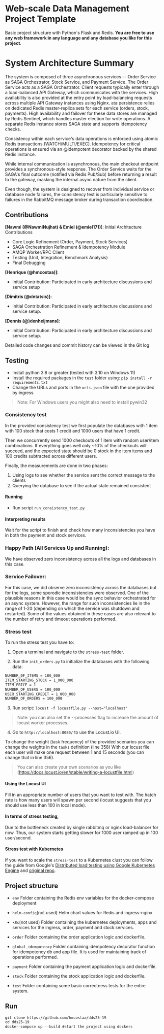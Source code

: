 # Web-scale Data Management Project Template

Basic project structure with Python's Flask and Redis. 
**You are free to use any web framework in any language and any database you like for this project.**

# System Architecture Summary

The system is composed of three asynchronous services -- Order Service as SAGA Orchestrator, Stock Service, and Payment Service. The Order Service acts as a SAGA Orchestrator. Client requests typically enter through a load-balanced API Gateway, which communicates with the services. High availability is also provided at the entry point by load-balancing requests across multiple API Gateway instances using Nginx. ata persistence relies on dedicated Redis master-replica sets for each service (orders, stock, payments). High availability and failover for these data stores are managed by Redis Sentinel, which handles master election for write operations. A separate Redis instance stores SAGA state and supports idempotency checks.

Consistency within each service's data operations is enforced using atomic Redis transactions (WATCH/MULTI/EXEC). Idempotency for critical operations is ensured via an @idempotent decorator backed by the shared Redis instance.

While internal communication is asynchronous, the main checkout endpoint provides a synchronous-style response. The Order Service waits for the SAGA's final outcome (notified via Redis Pub/Sub) before returning a result to the gateway, masking the internal async nature from the client.

Even though, the system is designed to recover from individual service or database node failures, the consistency test is particularly sensitive to failures in the RabbitMQ message broker during transaction coordination.
## Contributions
**[Nawmi (@NawmiNujhat) & Emiel (@emiel171)]**:
Initial Architecture Contributions
* Core Logic Refinement (Order, Payment, Stock Services)
* SAGA Orchestration Refinement & Idempotency Module
* AMQP Worker/RPC Client
* Testing (Unit, Integration, Benchmark Analysis)
* Final Debugging

**[Henrique (@hmcostaa)]**:
* Initial Contribution: Participated in early architecture discussions and service setup

**[Dimitris (@dntatsis)]:**
* Initial Contribution: Participated in early architecture discussions and service setup.

**[Dennis (@)denheijmans]:**
* Initial Contribution: Participated in early architecture discussions and service setup.

Detailed code changes and commit history can be viewed in the Git log

## Testing
* Install python 3.8 or greater (tested with 3.10 on Windows 11)
* Install the required packages in the `test` folder using: `pip install -r requirements.txt`
* Change the URLs and ports in the `urls.json` file with the one provided by ingress

> Note: For Windows users you might also need to install pywin32

### Consistency test

In the provided consistency test we first populate the databases with 1 item with 100 stock that costs 1 credit
and 1000 users that have 1 credit.

Then we concurrently send 1000 checkouts of 1 item with random user/item combinations.
If everything goes well only ~10% of the checkouts will succeed, and the expected state should be 0 stock in the item
items and 100 credits subtracted across different users.

Finally, the measurements are done in two phases:
1) Using logs to see whether the service sent the correct message to the clients
2) Querying the database to see if the actual state remained consistent

#### Running
* Run script `run_consistency_test.py`

#### Interpreting results

Wait for the script to finish and check how many inconsistencies you have in both the payment and stock services. 

### Happy Path (All Services Up and Running):
 We have observed zero inconsistency across all the logs and databases in this case.

### Service Failover:
For this case, we did observe zero inconsistency across the databases but for the logs, some sporodic inconsistencies were observed. One of the plausible reasons in this case would be the sync behavior orchestrated for an async system. However, the range for such inconsistencies lie in the range of 1-20 (depending on which the service was shutdown and restarted). 
Some of the values obtained in these cases are also relevant to the number of retry and timeout operations performed.

### Stress test

To run the stress test you have to:

1) Open a terminal and navigate to the `stress-test` folder.

2) Run the `init_orders.py` to initialize the databases with the following data:

```txt
NUMBER_0F_ITEMS = 100_000
ITEM_STARTING_STOCK = 1_000_000
ITEM_PRICE = 1
NUMBER_OF_USERS = 100_000
USER_STARTING_CREDIT = 1_000_000
NUMBER_OF_ORDERS = 100_000
```

3) Run script: `locust -f locustfile.py --host="localhost"`

> Note: you can also set the --processes flag to increase the amount of locust worker processes.

4) Go to `http://localhost:8080/` to use the Locust.io UI.


To change the weight (task frequency) of the provided scenarios you can change the weights in the `tasks` definition (line 358)
With our locust file each user will make one request between 1 and 15 seconds (you can change that in line 356).

> You can also create your own scenarios as you like (https://docs.locust.io/en/stable/writing-a-locustfile.html)



#### Using the Locust UI
Fill in an appropriate number of users that you want to test with.
The hatch rate is how many users will spawn per second
(locust suggests that you should use less than 100 in local mode).

#### In terms of stress testing,
Due to the bottleneck created by single rabbitmq or nginx load-balancer for now. 
Thus, our system starts getting slower for 1000 user ramped up in 100 user/second. 

#### Stress test with Kubernetes

If you want to scale the `stress-test` to a Kubernetes clust you can follow the guide from
Google's [Distributed load testing using Google Kubernetes Engine](https://cloud.google.com/architecture/distributed-load-testing-using-gke)
and [original repo](https://github.com/GoogleCloudPlatform/distributed-load-testing-using-kubernetes).

## Project structure

* `env`
    Folder containing the Redis env variables for the docker-compose deployment

* `helm-config`(not used)
   Helm chart values for Redis and ingress-nginx

* `k8s`(not used)
    Folder containing the kubernetes deployments, apps and services for the ingress, order, payment and stock services.

* `order`
    Folder containing the order application logic and dockerfile.

* `global_idempotency`
   Folder containing idempotency decorator function for idempotency db and app file. It is used for maintaining track of operations performed.

* `payment`
    Folder containing the payment application logic and dockerfile.

* `stock`
    Folder containing the stock application logic and dockerfile.

* `test`
    Folder containing some basic correctness tests for the entire system.

## Run 
```txt
git clone https://github.com/hmcostaa/dds25-19
cd dds25-19
docker-compose up --build #start the project using dockers
```